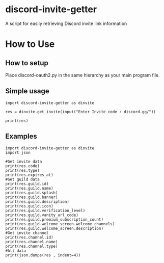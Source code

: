 # discord-invite-getter
A script for easily retrieving Discord invite link information
# How to Use
## How to setup
Place discord-oauth2.py in the same hierarchy as your main program file.
## Simple usage
```
import discord-invite-getter as dinvite

res = dinvite.get_invite(input("Enter Invite code : discord.gg/"))

print(res)
```
## Examples
```
import discord-invite-getter as dinvite
import json

#Get invite data
print(res.code)
print(res.type)
print(res.expires_at)
#Get guild data
print(res.guild.id)
print(res.guild.name)
print(res.guild.splash)
print(res.guild.banner)
print(res.guild.description)
print(res.guild.icon)
print(res.guild.verification_level)
print(res.guild.vanity_url_code)
print(res.guild.premium_subscription_count)
print(res.guild.welcome_screen.welcome_channels)
print(res.guild.welcome_screen.description)
#Get invite channel
print(res.channel.id)
print(res.channel.name)
print(res.channel.type)
#All data 
print(json.dumps(res , indent=4))
```
